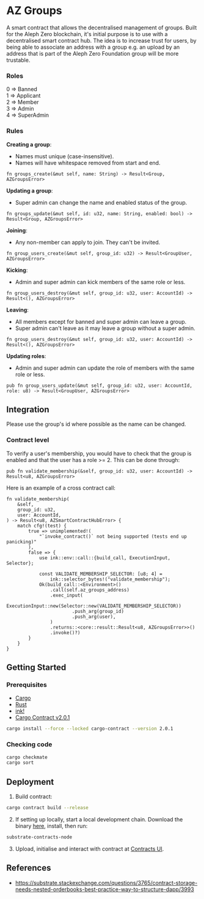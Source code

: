 # AZ Groups

A smart contract that allows the decentralised management of groups. Built for the Aleph Zero blockchain, it's initial purpose is to use with a decentralised smart contract hub. The idea is to increase trust for users, by being able to associate an address with a group e.g. an upload by an address that is part of the Aleph Zero Foundation group will be more trustable.

### Roles

0 => Banned\
1 => Applicant\
2 => Member\
3 => Admin\
4 => SuperAdmin

### Rules

**Creating a group**:
* Names must unique (case-insensitive).
* Names will have whitespace removed from start and end.
```
fn groups_create(&mut self, name: String) -> Result<Group, AZGroupsError>
```
**Updating a group**:
* Super admin can change the name and enabled status of the group.
```
fn groups_update(&mut self, id: u32, name: String, enabled: bool) -> Result<Group, AZGroupsError>
```
**Joining**:
* Any non-member can apply to join. They can't be invited.
```
fn group_users_create(&mut self, group_id: u32) -> Result<GroupUser, AZGroupsError>
```
**Kicking**: 
* Admin and super admin can kick members of the same role or less.
```
fn group_users_destroy(&mut self, group_id: u32, user: AccountId) -> Result<(), AZGroupsError>
```
**Leaving**:
* All members except for banned and super admin can leave a group.
* Super admin can't leave as it may leave a group without a super admin.
```
fn group_users_destroy(&mut self, group_id: u32, user: AccountId) -> Result<(), AZGroupsError>
```
**Updating roles**:
* Admin and super admin can update the role of members with the same role or less.
```
pub fn group_users_update(&mut self, group_id: u32, user: AccountId, role: u8) -> Result<GroupUser, AZGroupsError>
```

## Integration

Please use the group's id where possible as the name can be changed.

### Contract level

To verify a user's membership, you would have to check that the group is enabled and that the user has a role >= 2. This can be done through:
```
pub fn validate_membership(&self, group_id: u32, user: AccountId) -> Result<u8, AZGroupsError>
```

Here is an example of a cross contract call:
```
fn validate_membership(
    &self,
    group_id: u32,
    user: AccountId,
) -> Result<u8, AZSmartContractHubError> {
    match cfg!(test) {
        true => unimplemented!(
            "`invoke_contract()` not being supported (tests end up panicking)"
        ),
        false => {
            use ink::env::call::{build_call, ExecutionInput, Selector};

            const VALIDATE_MEMBERSHIP_SELECTOR: [u8; 4] =
                ink::selector_bytes!("validate_membership");
            Ok(build_call::<Environment>()
                .call(self.az_groups_address)
                .exec_input(
                    ExecutionInput::new(Selector::new(VALIDATE_MEMBERSHIP_SELECTOR))
                        .push_arg(group_id)
                        .push_arg(user),
                )
                .returns::<core::result::Result<u8, AZGroupsError>>()
                .invoke()?)
        }
    }
}
```

## Getting Started
### Prerequisites

* [Cargo](https://doc.rust-lang.org/cargo/)
* [Rust](https://www.rust-lang.org/)
* [ink!](https://use.ink/)
* [Cargo Contract v2.0.1](https://github.com/paritytech/cargo-contract)
```zsh
cargo install --force --locked cargo-contract --version 2.0.1
```

### Checking code

```zsh
cargo checkmate
cargo sort
```

## Deployment

1. Build contract:
```sh
cargo contract build --release
```
2. If setting up locally, start a local development chain. Download the binary [here](https://github.com/paritytech/substrate-contracts-node/releases), install, then run:
```sh
substrate-contracts-node
```
3. Upload, initialise and interact with contract at [Contracts UI](https://contracts-ui.substrate.io/).

## References 

* https://substrate.stackexchange.com/questions/3765/contract-storage-needs-nested-orderbooks-best-practice-way-to-structure-dapp/3993
